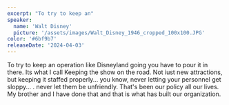```yaml
---
excerpt: "To try to keep an"
speaker:
  name: 'Walt Disney'
  picture: '/assets/images/Walt_Disney_1946_cropped_100x100.JPG'
color: '#6bf9b7'
releaseDate: '2024-04-03'
---
```

To try to keep an operation like Disneyland going you have to pour it in there. Its what I call Keeping the show on the road. Not iust new attractions, but keeping it staffed properly... you know, never letting your personnel get sloppy... . never let them be unfriendly. That's been our policy all our lives. My brother and I have done that and that is what has built our organization.